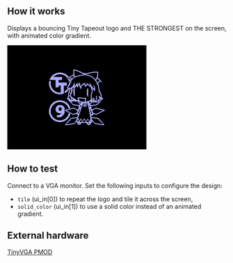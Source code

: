 <!---

This file is used to generate your project datasheet. Please fill in the information below and delete any unused
sections.

You can also include images in this folder and reference them in the markdown. Each image must be less than
512 kb in size, and the combined size of all images must be less than 1 MB.
-->

## How it works

Displays a bouncing Tiny Tapeout logo and THE STRONGEST on the screen, with animated color gradient.

![THE STRONGEST screensaver](screensaver.gif)

## How to test

Connect to a VGA monitor. Set the following inputs to configure the design:
- `tile` (ui_in[0]) to repeat the logo and tile it across the screen,
- `solid_color` (ui_in[1]) to use a solid color instead of an animated gradient.

## External hardware

[TinyVGA PMOD](https://github.com/mole99/tiny-vga)
